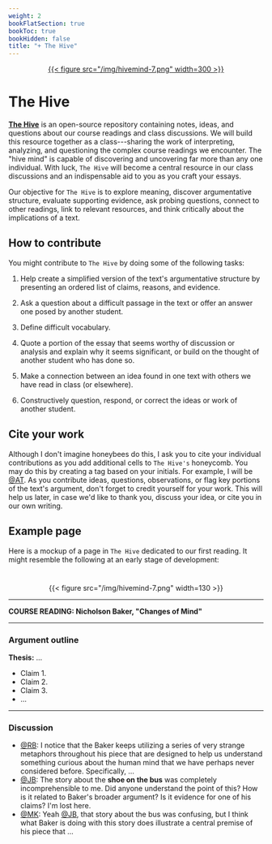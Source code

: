 ```yaml
---
weight: 2
bookFlatSection: true
bookToc: true
bookHidden: false
title: "+ The Hive"
---
```


[<div style="text-align:center">{{< figure src="/img/hivemind-7.png" width=300 >}}</div>](https://canvas.dartmouth.edu)


# The Hive

[**The Hive**](https://canvas.dartmouth.edu) is an open-source repository containing notes, ideas, and questions about our course readings and class discussions. We will build this resource together as a class---sharing the work of interpreting, analyzing, and questioning the complex course readings we encounter. The "hive mind" is capable of discovering and uncovering far more than any one individual. With luck, `The Hive` will become a central resource in our class discussions and an indispensable aid to you as you craft your essays.

Our objective for `The Hive` is to explore meaning, discover argumentative structure, evaluate supporting evidence, ask probing questions, connect to other readings, link to relevant resources, and think critically about the implications of a text.

## How to contribute

You might contribute to `The Hive` by doing some of the following tasks:

1. Help create a simplified version of the text's argumentative structure by presenting an ordered list of claims, reasons, and evidence. 

2. Ask a question about a difficult passage in the text or offer an answer one posed by another student.

3. Define difficult vocabulary.

4. Quote a portion of the essay that seems worthy of discussion or analysis and explain why it seems significant, or build on the thought of another student who has done so. 

5. Make a connection between an idea found in one text with others we have read in class (or elsewhere).

6. Constructively question, respond, or correct the ideas or work of another student.

## Cite your work

Although I don't imagine honeybees do this, I ask you to cite your individual contributions as you add additional cells to `The Hive's` honeycomb. You may do this by creating a tag based on your initials. For example, I will be [@AT](). As you contribute ideas, questions, observations, or flag key portions of the text's argument, don't forget to credit yourself for your work. This will help us later, in case we'd like to thank you, discuss your idea, or cite you in our own writing.

## Example page

Here is a mockup of a page in `The Hive` dedicated to our first reading. It might resemble the following at an early stage of development:

#

<div class="container">
        <div class="raised-edge">

<div style="text-align:center">{{< figure src="/img/hivemind-7.png" width=130 >}}</div>

---

**COURSE READING: Nicholson Baker, "Changes of Mind"**

---

### Argument outline

**Thesis:** ...
- Claim 1.
- Claim 2.
- Claim 3.
- ...

---

### Discussion

- [@RB](): I notice that the Baker keeps utilizing a series of very strange metaphors throughout his piece that are designed to help us understand something curious about the human mind that we have perhaps never considered before. Specifically, ...
- [@JB](): The story about the **shoe on the bus** was completely incomprehensible to me. Did anyone understand the point of this? How is it related to Baker's broader argument? Is it evidence for one of his claims? I'm lost here.
- [@MK](): Yeah [@JB](), that story about the bus was confusing, but I think what Baker is doing with this story does illustrate a central premise of his piece that ...
          <div class="edge-shadow"></div>
        </div>
      </div>

#




